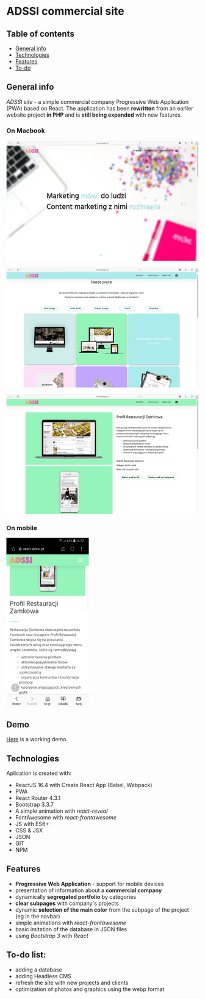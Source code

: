 # ADSSI commercial site

## Table of contents

- [General info](#general-info)
- [Technologies](#technologies)
- [Features](#features)
- [To-do](#to-do-list)

## General info

_ADSSI site_ - a simple commercial company Progressive Web Application (PWA) based on React. The application has been **rewritten** from an earlier website project **in PHP** and is **still being expanded** with new features.

### On Macbook

![ADSSI on a Macbook](/github/ADSSI-3.png?raw=true 'ADSSI on a Macbook')

![ADSSI on a Macbook](/github/ADSSI-2.png?raw=true 'ADSSI on a Macbook')

![ADSSI on a Macbook](/github/ADSSI-1.png?raw=true 'ADSSI on a Macbook')

### On mobile

![ADSSI on a smartphone](/github/ADSSI-smart.jpg?raw=true 'ADSSI on a smartphone')

## Demo

[Here](https://react.adssi.pl) is a working demo.

## Technologies

Aplication is created with:

- ReactJS 16.4 with Create React App (Babel, Webpack)
- PWA
- React Router 4.3.1
- Bootstrap 3.3.7
- A simple animation with _react-reveal_
- FontAwesome with _react-frontawesome_
- JS with ES6+
- CSS & JSX
- JSON
- GIT
- NPM

## Features

- **Progressive Web Application** - support for mobile devices
- presentation of information about a **commercial company**
- dynamically **segregated portfolio** by categories
- **clear subpages** with company's projects
- dynamic **selection of the main color** from the subpage of the project (eg in the navbar)
- simple animations with _react-frontawesome_
- basic imitation of the database in JSON files
- using _Bootstrap 3_ with _React_

## To-do list:

- adding a database
- adding Headless CMS
- refresh the site with new projects and clients
- optimization of photos and graphics using the webp format

